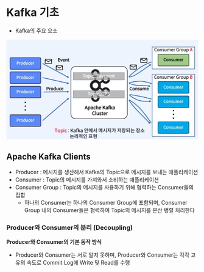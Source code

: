 # Kafka 기초

- Kafka의 주요 요소

![Kafka 주요요소](./images/02_01.png)

## Apache Kafka Clients

- Producer : 메시지를 생산해서 Kafka의 Topic으로 메시지를 보내는 애플리케이션
- Consumer : Topic의 메시지를 가져와서 소비하는 애플리케이션
- Consumer Group : Topic의 메시지를 사용하기 위해 협력하는 Consumer들의 집합
  - 하나의 Consumer는 하나의 Consumer Group에 포함되며, Consumer Group 내의 Consumer들은 협력하여 Topic의 메시지를 분산 병렬 처리한다

### Producer와 Consumer의 분리 (Decoupling)

**Producer와 Consumer의 기본 동작 방식**

- Producer와 Consumer는 서로 알지 못하며, Producer와 Consumer는 각각 고유의 속도로 Commit Log에 Write 및 Read를 수행



## 